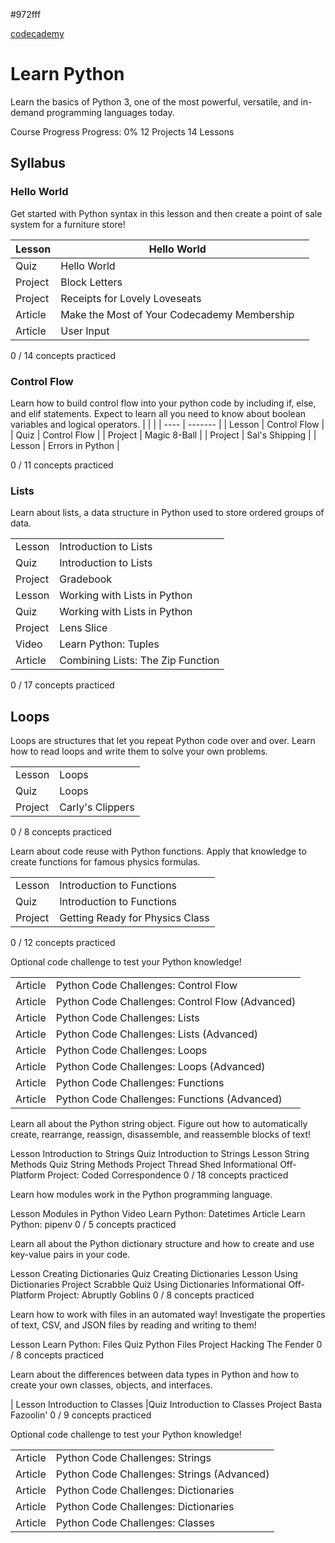 #972fff 

[codecademy](https://www.codecademy.com/enrolled/courses/learn-python-3)
# Learn Python

Learn the basics of Python 3, one of the most powerful, versatile, and in-demand programming languages today.

Course Progress
Progress: 0%
12 Projects
14 Lessons

## Syllabus


### Hello World
Get started with Python syntax in this lesson and then create a point of sale system for a furniture store!

| Lesson  | Hello World                                 |     |
| ------- | ------------------------------------------- | --- |
| Quiz    | Hello World                                 |     |
| Project | Block Letters                               |     |
| Project | Receipts for Lovely Loveseats               |     |
| Article | Make the Most of Your Codecademy Membership |     |
| Article | User Input                                  |     |
0 / 14 concepts practiced
### Control Flow
Learn how to build control flow into your python code by including if, else, and elif statements. Expect to learn all you need to know about boolean variables and logical operators.
|        |        |
| ---- | ------- |
| Lesson | Control Flow |
| Quiz | Control Flow |
| Project | Magic 8-Ball |
| Project | Sal's Shipping |
| Lesson | Errors in Python |

0 / 11 concepts practiced

### Lists

Learn about lists, a data structure in Python used to store ordered groups of data.

|         |                                   |
| ------- | --------------------------------- |
| Lesson  | Introduction to Lists             |
| Quiz    | Introduction to Lists             |
| Project | Gradebook                         |
| Lesson  | Working with Lists in Python      |
| Quiz    | Working with Lists in Python      |
| Project | Lens Slice                        |
| Video   | Learn Python: Tuples              |
| Article | Combining Lists: The Zip Function |
0 / 17 concepts practiced

## Loops
Loops are structures that let you repeat Python code over and over. Learn how to read loops and write them to solve your own problems.

|         |                  |
| ------- | ---------------- |
| Lesson  | Loops            |
| Quiz    | Loops            |
| Project | Carly's Clippers |
0 / 8 concepts practiced


Learn about code reuse with Python functions. Apply that knowledge to create functions for famous physics formulas.

|         |                                 |
| ------- | ------------------------------- |
| Lesson  | Introduction to Functions       |
| Quiz    | Introduction to Functions       |
| Project | Getting Ready for Physics Class |
0 / 12 concepts practiced

Optional code challenge to test your Python knowledge!

|           |                                               |
| -------- | ------------------------------------------------ |
| Article | Python Code Challenges: Control Flow            |
| Article | Python Code Challenges: Control Flow (Advanced) |
| Article | Python Code Challenges: Lists                   |
| Article | Python Code Challenges: Lists (Advanced)        |
| Article | Python Code Challenges: Loops                   |
| Article | Python Code Challenges: Loops (Advanced)        |
| Article | Python Code Challenges: Functions               |
| Article | Python Code Challenges: Functions (Advanced)    |

Learn all about the Python string object. Figure out how to automatically create, rearrange, reassign, disassemble, and reassemble blocks of text!

Lesson Introduction to Strings
Quiz Introduction to Strings
Lesson String Methods
Quiz String Methods
Project Thread Shed
Informational Off-Platform Project: Coded Correspondence
0 / 18 concepts practiced

Learn how modules work in the Python programming language.

Lesson Modules in Python
Video Learn Python: Datetimes
Article Learn Python: pipenv
0 / 5 concepts practiced

Learn all about the Python dictionary structure and how to create and use key-value pairs in your code.

Lesson Creating Dictionaries
Quiz Creating Dictionaries
Lesson Using Dictionaries
Project Scrabble
Quiz Using Dictionaries
Informational Off-Platform Project: Abruptly Goblins
0 / 8 concepts practiced

Learn how to work with files in an automated way! Investigate the properties of text, CSV, and JSON files by reading and writing to them!

Lesson Learn Python: Files
Quiz Python Files
Project Hacking The Fender
0 / 8 concepts practiced

Learn about the differences between data types in Python and how to create your own classes, objects, and interfaces.

| Lesson Introduction to Classes
|Quiz Introduction to Classes
Project Basta Fazoolin'
0 / 9 concepts practiced


Optional code challenge to test your Python knowledge!

|           |                |
| ------ | ---------------------------------- |
| Article | Python Code Challenges: Strings |
| Article | Python Code Challenges: Strings (Advanced) |
| Article | Python Code Challenges: Dictionaries |
| Article | Python Code Challenges: Dictionaries | (Advanced) |
| Article | Python Code Challenges: Classes |
